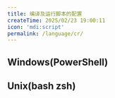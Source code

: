 ```yaml
---
title: 编译及运行脚本的配置
createTime: 2025/02/23 19:00:11
icon: 'mdi:script'
permalink: /language/cr/
---
```


## Windows(PowerShell)



## Unix(bash zsh)